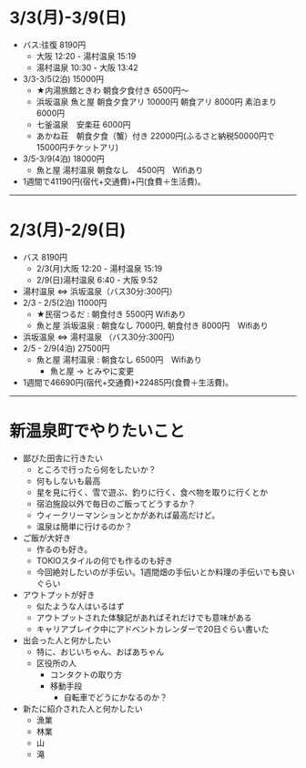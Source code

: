 # 3/3(月)-3/9(日)
- バス:往復 8190円
  - 大阪 12:20 - 湯村温泉 15:19
  - 湯村温泉 10:30 - 大阪 13:42
- 3/3-3/5(2泊) 15000円
  - ★内湯旅館ときわ 朝食夕食付き 6500円～
  - 浜坂温泉 魚と屋 朝食夕食アリ 10000円 朝食アリ 8000円 素泊まり 6000円
  - 七釜温泉　安楽荘 6000円
  - あかね荘　朝食夕食（蟹）付き 22000円(ふるさと納税50000円で15000円チケットアリ)
- 3/5-3/9(4泊) 18000円
  - 魚と屋 湯村温泉  朝食なし　4500円　Wifiあり
- 1週間で41190円(宿代+交通費)+円(食費＋生活費)。
----
# 2/3(月)-2/9(日)
- バス 8190円
  - 2/3(月)大阪 12:20 - 湯村温泉 15:19
  - 2/9(日)湯村温泉 6:40 - 大阪 9:52
- 湯村温泉 ⇔ 浜坂温泉（バス30分:300円）
- 2/3 - 2/5(2泊) 11000円
  - ★民宿つるだ : 朝食付き 5500円 Wifiあり
  - 魚と屋 浜坂温泉 : 朝食なし 7000円, 朝食付き 8000円　Wifiあり
- 浜坂温泉 ⇔ 湯村温泉 （バス30分:300円）
- 2/5 - 2/9(4泊) 27500円
  - 魚と屋 湯村温泉 : 朝食なし 6500円　Wifiあり
    - 魚と屋 → とみやに変更
- 1週間で46690円(宿代+交通費)+22485円(食費＋生活費)。
----

# 新温泉町でやりたいこと
- 鄙びた田舎に行きたい
  - ところで行ったら何をしたいか？
  - 何もしないも最高
  - 星を見に行く、雪で遊ぶ、釣りに行く、食べ物を取りに行くとか
  - 宿泊施設以外で毎日のご飯ってどうするか？
  - ウィークリーマンションとかがあれば最高だけど。
  - 温泉は簡単に行けるのか？
- ご飯が大好き
  - 作るのも好き。
  - TOKIOスタイルの何でも作るのも好き
  - 今回絶対したいのが手伝い。1週間畑の手伝いとか料理の手伝いでも良いぐらい
- アウトプットが好き
  - 似たような人はいるはず
  - アウトプットされた体験記があればそれだけでも意味がある
  - キャリアブレイク中にアドベントカレンダーで20日ぐらい書いた
- 出会った人と何かしたい
  - 特に、おじいちゃん、おばあちゃん
  - 区役所の人
    - コンタクトの取り方
    - 移動手段
      - 自転車でどうにかなるのか？ 
- 新たに紹介された人と何かしたい
  - 漁業
  - 林業
  - 山
  - 滝
